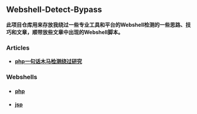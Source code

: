 ## Webshell-Detect-Bypass

**此项目仓库用来存放我绕过一些专业工具和平台的Webshell检测的一些思路、技巧和文章，顺带放些文章中出现的Webshell脚本。**



### Articles

- [**php一句话木马检测绕过研究**](https://github.com/LandGrey/webshell-detect-bypass/tree/master/docs/php-webshell-detect-bypass/php-webshell-detect-bypass.md)






### Webshells

- #### [php](https://github.com/LandGrey/webshell-detect-bypass/tree/master/webshell/php)

- #### [jsp](https://github.com/LandGrey/webshell-detect-bypass/tree/master/webshell/jsp)





